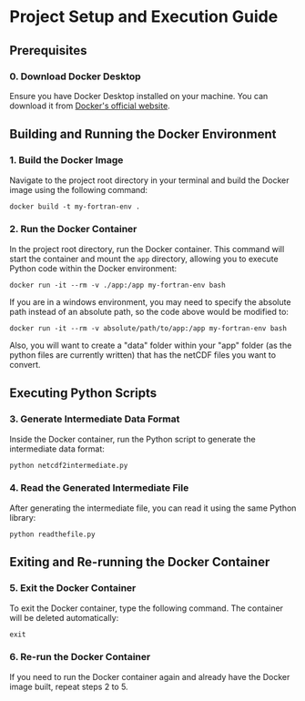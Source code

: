 # Project Setup and Execution Guide

## Prerequisites

### 0. Download Docker Desktop
Ensure you have Docker Desktop installed on your machine. You can download it from [Docker's official website](https://www.docker.com/products/docker-desktop/).

## Building and Running the Docker Environment

### 1. Build the Docker Image
Navigate to the project root directory in your terminal and build the Docker image using the following command:
```
docker build -t my-fortran-env .
```

### 2. Run the Docker Container
In the project root directory, run the Docker container. This command will start the container and mount the `app` directory, allowing you to execute Python code within the Docker environment:

```
docker run -it --rm -v ./app:/app my-fortran-env bash
```

If you are in a windows environment, you may need to specify the absolute path instead of an absolute path, so the code above would be modified to:

```
docker run -it --rm -v absolute/path/to/app:/app my-fortran-env bash
```

Also, you will want to create a "data" folder within your "app" folder (as the python files are currently written) that has the netCDF files you want to convert.

## Executing Python Scripts

### 3. Generate Intermediate Data Format
Inside the Docker container, run the Python script to generate the intermediate data format:
```
python netcdf2intermediate.py
```

### 4. Read the Generated Intermediate File
After generating the intermediate file, you can read it using the same Python library:
```
python readthefile.py
```

## Exiting and Re-running the Docker Container

### 5. Exit the Docker Container
To exit the Docker container, type the following command. The container will be deleted automatically:

```
exit
```


### 6. Re-run the Docker Container
If you need to run the Docker container again and already have the Docker image built, repeat steps 2 to 5.
